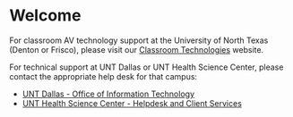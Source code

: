 # Welcome

For classroom AV technology support at the University of North Texas (Denton or Frisco), please visit our [Classroom Technologies](https://classroomsupport.unt.edu/) website.

For technical support at UNT Dallas or UNT Health Science Center, please contact the appropriate help desk for that campus:
  - [UNT Dallas - Office of Information Technology](https://www.untdallas.edu/oit/)
  - [UNT Health Science Center - Helpdesk and Client Services](https://www.unthsc.edu/Information-technology-services/helpdesk-client-services)
